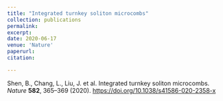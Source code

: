 ```yaml
---
title: "Integrated turnkey soliton microcombs"
collection: publications
permalink: 
excerpt: 
date: 2020-06-17
venue: 'Nature'
paperurl: 
citation: 

---
```

Shen, B., Chang, L., Liu, J. et al. Integrated turnkey soliton microcombs. <i>Nature</i> <b>582</b>, 365–369 (2020). <a href="https://doi.org/10.1038/s41586-020-2358-x" target="_blank">https://doi.org/10.1038/s41586-020-2358-x</a>

